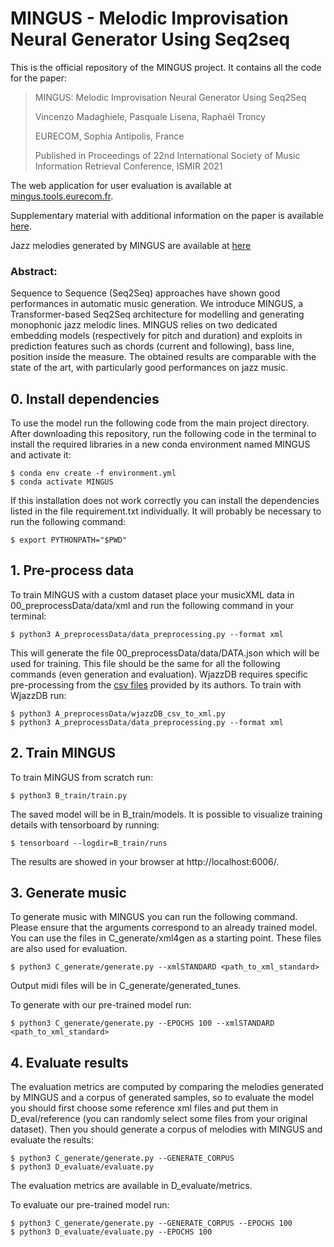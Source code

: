 # MINGUS - Melodic Improvisation Neural Generator Using Seq2seq

This is the official repository of the MINGUS project. It contains all the code for the paper:
> MINGUS: Melodic Improvisation Neural Generator Using Seq2Seq
>
> Vincenzo Madaghiele, Pasquale Lisena, Raphaël Troncy
>
> EURECOM, Sophia Antipolis, France  
>
> Published in Proceedings of 22nd International Society of Music Information Retrieval Conference, ISMIR 2021

The web application for user evaluation is available at [mingus.tools.eurecom.fr](https://mingus.tools.eurecom.fr/).

Supplementary material with additional information on the paper is available [here](https://github.com/vincenzomadaghiele/MINGUS/blob/master/E_docs/Supplementary_material_MINGUS_ISMIR21.pdf).

Jazz melodies generated by MINGUS are available at [here](https://github.com/vincenzomadaghiele/MINGUS/tree/master/E_docs/melodies) 

### Abstract:
Sequence to Sequence (Seq2Seq) approaches have shown good performances in automatic music generation. We introduce MINGUS, a Transformer-based Seq2Seq architecture for modelling and generating monophonic jazz melodic lines. MINGUS relies on two dedicated embedding models (respectively for pitch and duration) and exploits in prediction features such as chords (current and following), bass line, position inside the measure. The obtained results are comparable with the state of the art, with particularly good performances on jazz music.

## 0. Install dependencies
To use the model run the following code from the main project directory.
After downloading this repository, run the following code in the terminal to install the required libraries in a new conda environment named MINGUS and activate it:
```
$ conda env create -f environment.yml
$ conda activate MINGUS
```
If this installation does not work correctly you can install the dependencies listed in the file requirement.txt individually.
It will probably be necessary to run the following command:
```
$ export PYTHONPATH="$PWD"
```

## 1. Pre-process data
To train MINGUS with a custom dataset place your musicXML data in 00_preprocessData/data/xml and run the following command in your terminal:
```
$ python3 A_preprocessData/data_preprocessing.py --format xml
```
This will generate the file 00_preprocessData/data/DATA.json which will be used for training. This file should be the same for all the following commands (even generation and evaluation).
WjazzDB requires specific pre-processing from the [csv files](http://mir.audiolabs.uni-erlangen.de/jazztube/downloads) provided by its authors. To train with WjazzDB run:
```
$ python3 A_preprocessData/wjazzDB_csv_to_xml.py
$ python3 A_preprocessData/data_preprocessing.py --format xml
```

## 2. Train MINGUS
To train MINGUS from scratch run:
```
$ python3 B_train/train.py 
```
The saved model will be in B_train/models. It is possible to visualize training details with tensorboard by running:
```
$ tensorboard --logdir=B_train/runs
```
The results are showed in your browser at http://localhost:6006/.

## 3. Generate music
To generate music with MINGUS you can run the following command. Please ensure that the arguments correspond to an already trained model. You can use the files in C_generate/xml4gen as a starting point. These files are also used for evaluation.
```
$ python3 C_generate/generate.py --xmlSTANDARD <path_to_xml_standard>
```
Output midi files will be in C_generate/generated_tunes.

To generate with our pre-trained model run:
```
$ python3 C_generate/generate.py --EPOCHS 100 --xmlSTANDARD <path_to_xml_standard>
```

## 4. Evaluate results
The evaluation metrics are computed by comparing the melodies generated by MINGUS and a corpus of generated samples, so to evaluate the model you should first choose some reference xml files and put them in D_eval/reference (you can randomly select some files from your original dataset). Then you should generate a corpus of melodies with MINGUS and evaluate the results:
```
$ python3 C_generate/generate.py --GENERATE_CORPUS
$ python3 D_evaluate/evaluate.py 
```
The evaluation metrics are available in D_evaluate/metrics.

To evaluate our pre-trained model run:
```
$ python3 C_generate/generate.py --GENERATE_CORPUS --EPOCHS 100
$ python3 D_evaluate/evaluate.py --EPOCHS 100
```
